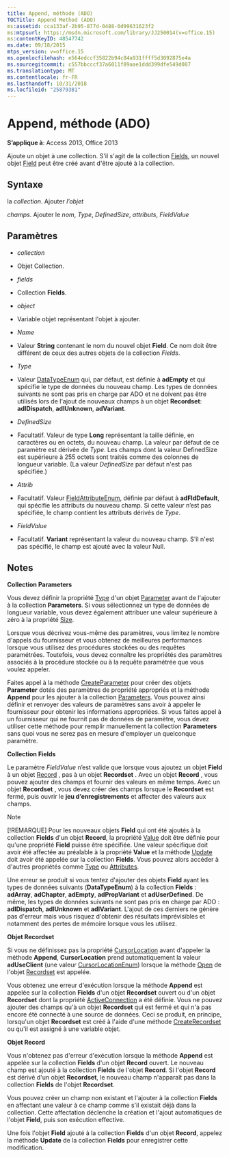 ```yaml
---
title: Append, méthode (ADO)
TOCTitle: Append Method (ADO)
ms:assetid: cca133af-2b95-877d-0488-0d99631623f2
ms:mtpsurl: https://msdn.microsoft.com/library/JJ250014(v=office.15)
ms:contentKeyID: 48547742
ms.date: 09/18/2015
mtps_version: v=office.15
ms.openlocfilehash: e564edccf35822b94c84a931ffff5d3092875e4a
ms.sourcegitcommit: c557bbcccf37a6011f89aae1ddd399dfe549d087
ms.translationtype: MT
ms.contentlocale: fr-FR
ms.lasthandoff: 10/31/2018
ms.locfileid: "25879381"
---
```

# <a name="append-method-ado"></a>Append, méthode (ADO)


**S’applique à**: Access 2013, Office 2013



Ajoute un objet à une collection. S'il s'agit de la collection [Fields](fields-collection-ado.md), un nouvel objet [Field](field-object-ado.md) peut être créé avant d'être ajouté à la collection.

## <a name="syntax"></a>Syntaxe

la *collection*. Ajouter *l’objet*

*champs*. Ajouter le *nom*, *Type*, *DefinedSize*, *attributs*, *FieldValue*

## <a name="parameters"></a>Paramètres

  - *collection*

  - Objet Collection.

  - *fields*

  - Collection **Fields**.

  - *object*

  - Variable objet représentant l'objet à ajouter.

  - *Name*

  - Valeur **String** contenant le nom du nouvel objet **Field**. Ce nom doit être différent de ceux des autres objets de la collection *Fields*.

  - *Type*

  - Valeur [DataTypeEnum](datatypeenum.md) qui, par défaut, est définie à **adEmpty** et qui spécifie le type de données du nouveau champ. Les types de données suivants ne sont pas pris en charge par ADO et ne doivent pas être utilisés lors de l'ajout de nouveaux champs à un objet **Recordset**: **adIDispatch**, **adIUnknown**, **adVariant**.

  - *DefinedSize*

  - Facultatif. Valeur de type **Long** représentant la taille définie, en caractères ou en octets, du nouveau champ. La valeur par défaut de ce paramètre est dérivée de *Type*. Les champs dont la valeur DefinedSize est supérieure à 255 octets sont traités comme des colonnes de longueur variable. (La valeur *DefinedSize* par défaut n'est pas spécifiée.)

  - *Attrib*

  - Facultatif. Valeur [FieldAttributeEnum](fieldattributeenum.md), définie par défaut à **adFldDefault**, qui spécifie les attributs du nouveau champ. Si cette valeur n’est pas spécifiée, le champ contient les attributs dérivés de *Type*.

  - *FieldValue*

  - Facultatif. **Variant** représentant la valeur du nouveau champ. S'il n'est pas spécifié, le champ est ajouté avec la valeur Null.

## <a name="remarks"></a>Notes

**Collection Parameters**

Vous devez définir la propriété [Type](type-property-ado.md) d'un objet [Parameter](parameter-object-ado.md) avant de l'ajouter à la collection **Parameters**. Si vous sélectionnez un type de données de longueur variable, vous devez également attribuer une valeur supérieure à zéro à la propriété [Size](size-property-ado.md).

Lorsque vous décrivez vous-même des paramètres, vous limitez le nombre d'appels du fournisseur et vous obtenez de meilleures performances lorsque vous utilisez des procédures stockées ou des requêtes paramétrées. Toutefois, vous devez connaître les propriétés des paramètres associés à la procédure stockée ou à la requête paramétrée que vous voulez appeler.

Faites appel à la méthode [CreateParameter](createparameter-method-ado.md) pour créer des objets **Parameter** dotés des paramètres de propriété appropriés et la méthode **Append** pour les ajouter à la collection [Parameters](parameters-collection-ado.md). Vous pouvez ainsi définir et renvoyer des valeurs de paramètres sans avoir à appeler le fournisseur pour obtenir les informations appropriées. Si vous faites appel à un fournisseur qui ne fournit pas de données de paramètre, vous devez utiliser cette méthode pour remplir manuellement la collection **Parameters** sans quoi vous ne serez pas en mesure d'employer un quelconque paramètre.

**Collection Fields**

Le paramètre *FieldValue* n’est valide que lorsque vous ajoutez un objet **Field** à un objet [Record](record-object-ado.md) , pas à un objet **Recordset** . Avec un objet **Record** , vous pouvez ajouter des champs et fournir des valeurs en même temps. Avec un objet **Recordset** , vous devez créer des champs lorsque le **Recordset** est fermé, puis ouvrir le **jeu d’enregistrements** et affecter des valeurs aux champs.


> [!NOTE]
> [!REMARQUE] Pour les nouveaux objets **Field** qui ont été ajoutés à la collection **Fields** d'un objet **Record**, la propriété [Value](value-property-ado.md) doit être définie pour qu'une propriété **Field** puisse être spécifiée. Une valeur spécifique doit avoir été affectée au préalable à la propriété **Value** et la méthode [Update](update-method-ado.md) doit avoir été appelée sur la collection **Fields**. Vous pouvez alors accéder à d'autres propriétés comme [Type](type-property-ado.md) ou [Attributes](attributes-property-ado.md).


Une erreur se produit si vous tentez d'ajouter des objets **Field** ayant les types de données suivants (**DataTypeEnum**) à la collection **Fields** : **adArray**, **adChapter**, **adEmpty**, **adPropVariant** et **adUserDefined**. De même, les types de données suivants ne sont pas pris en charge par ADO : **adIDispatch**, **adIUnknown** et **adIVariant**. L'ajout de ces derniers ne génère pas d'erreur mais vous risquez d'obtenir des résultats imprévisibles et notamment des pertes de mémoire lorsque vous les utilisez.

**Objet Recordset**

Si vous ne définissez pas la propriété [CursorLocation](cursorlocation-property-ado.md) avant d'appeler la méthode **Append**, **CursorLocation** prend automatiquement la valeur **adUseClient** (une valeur [CursorLocationEnum](cursorlocationenum.md)) lorsque la méthode [Open](recordset-object-ado.md) de l'objet [Recordset](open-method-ado-recordset.md) est appelée.

Vous obtenez une erreur d'exécution lorsque la méthode **Append** est appelée sur la collection **Fields** d'un objet **Recordset** ouvert ou d'un objet **Recordset** dont la propriété [ActiveConnection](activeconnection-property-ado.md) a été définie. Vous ne pouvez ajouter des champs qu'à un objet **Recordset** qui est fermé et qui n'a pas encore été connecté à une source de données. Ceci se produit, en principe, lorsqu'un objet **Recordset** est créé à l'aide d'une méthode [CreateRecordset](createrecordset-method-rds.md) ou qu'il est assigné à une variable objet.

**Objet Record**

Vous n'obtenez pas d'erreur d'exécution lorsque la méthode **Append** est appelée sur la collection **Fields** d'un objet **Record** ouvert. Le nouveau champ est ajouté à la collection **Fields** de l'objet **Record**. Si l'objet **Record** est dérivé d'un objet **Recordset**, le nouveau champ n'apparaît pas dans la collection **Fields** de l'objet **Recordset**.

Vous pouvez créer un champ non existant et l'ajouter à la collection **Fields** en affectant une valeur à ce champ comme s'il existait déjà dans la collection. Cette affectation déclenche la création et l'ajout automatiques de l'objet **Field**, puis son exécution effective.

Une fois l'objet **Field** ajouté à la collection **Fields** d'un objet **Record**, appelez la méthode **Update** de la collection **Fields** pour enregistrer cette modification.

